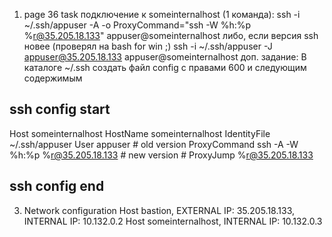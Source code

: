 1. page 36 task
подключение к someinternalhost (1 команда):
ssh -i ~/.ssh/appuser -A -o ProxyCommand="ssh -W %h:%p %r@35.205.18.133" appuser@someinternalhost
либо, если версия ssh новее (проверял на bash for win ;)
ssh -i ~/.ssh/appuser -J appuser@35.205.18.133 appuser@someinternalhost
доп. задание:
В каталоге ~/.ssh создать файл config с правами 600 и следующим содержимым
## ssh config start
Host someinternalhost
        HostName someinternalhost
        IdentityFile ~/.ssh/appuser
        User appuser
	# old version
        ProxyCommand ssh -A -W %h:%p %r@35.205.18.133
	# new version
	# ProxyJump %r@35.205.18.133
## ssh config end

3. Network configuration
Host bastion, EXTERNAL IP: 35.205.18.133, INTERNAL IP: 10.132.0.2
Host someinternalhost, INTERNAL IP: 10.132.0.3
 
